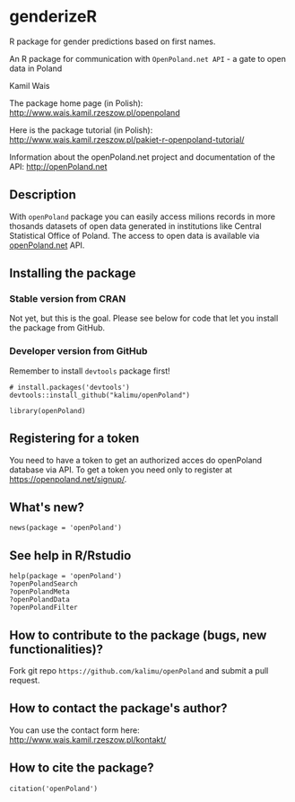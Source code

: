 genderizeR
==========

R package for gender predictions based on first names.

An R package for communication with `OpenPoland.net API` - a gate to
open data in Poland

Kamil Wais

The package home page (in Polish):  
[<http://www.wais.kamil.rzeszow.pl/openpoland>](http://www.wais.kamil.rzeszow.pl/openpoland)

Here is the package tutorial (in Polish):  
[<http://www.wais.kamil.rzeszow.pl/pakiet-r-openpoland-tutorial/>](http://www.wais.kamil.rzeszow.pl/pakiet-r-openpoland-tutorial/)

Information about the openPoland.net project and documentation of the
API: [<http://openPoland.net>](http://openPoland.net)

Description
-----------

With `openPoland` package you can easily access milions records in more
thosands datasets of open data generated in institutions like Central
Statistical Office of Poland. The access to open data is available via
[openPoland.net](http://openPoland.net) API.

Installing the package
----------------------

### Stable version from CRAN

Not yet, but this is the goal. Please see below for code that let you
install the package from GitHub.

### Developer version from GitHub

Remember to install `devtools` package first!

    # install.packages('devtools')
    devtools::install_github("kalimu/openPoland")

    library(openPoland)

Registering for a token
-----------------------

You need to have a token to get an authorized acces do openPoland
database via API. To get a token you need only to register at
[<https://openpoland.net/signup/>](https://openpoland.net/signup/).

What's new?
-----------

    news(package = 'openPoland')

See help in R/Rstudio
---------------------

    help(package = 'openPoland')
    ?openPolandSearch
    ?openPolandMeta
    ?openPolandData
    ?openPolandFilter

How to contribute to the package (bugs, new functionalities)?
-------------------------------------------------------------

Fork git repo `https://github.com/kalimu/openPoland` and submit a pull
request.

How to contact the package's author?
------------------------------------

You can use the contact form here:
<http://www.wais.kamil.rzeszow.pl/kontakt/>

How to cite the package?
------------------------

    citation('openPoland')
